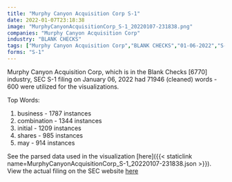 ```yaml
---
title: "Murphy Canyon Acquisition Corp S-1"
date: 2022-01-07T23:18:38
image: "MurphyCanyonAcquisitionCorp_S-1_20220107-231838.png"
companies: "Murphy Canyon Acquisition Corp"
industry: "BLANK CHECKS"
tags: ["Murphy Canyon Acquisition Corp","BLANK CHECKS","01-06-2022","S-1"]
forms: "S-1"
---
```

Murphy Canyon Acquisition Corp, which is in the Blank Checks [6770] industry, SEC S-1 filing on January 06, 2022 had 71946 (cleaned) words - 600 were utilized for the visualizations.

Top Words:
1. business - 1787 instances
2. combination - 1344 instances
3. initial - 1209 instances
4. shares - 985 instances
5. may - 914 instances


See the parsed data used in the visualization [here]({{< staticlink name=MurphyCanyonAcquisitionCorp_S-1_20220107-231838.json >}}).  
View the actual filing on the SEC website [here](https://www.sec.gov/Archives/edgar/data/1896212/0001493152-22-000566.txt)